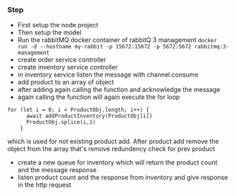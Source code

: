 ### Step
- First setup the node project
- Then setup the model
- Run the rabbitMQ docker container of rabbitQ 3 management
``` docker run -d --hostname my-rabbit -p 15672:15672 -p 5672:5672 rabbitmq:3-management ```
- create order service controller
- create inventory service controller
- in inventory service listen the message with channel.consume
- add product to an array of object
- after adding again calling the function and acknowledge the message
- again calling the function will again execute the for loop
```
for (let i = 0; i < ProductObj.length; i++) {
      await addProductInventory(ProductObj[i])
      ProductObj.splice(i,1)
    }
```
which is used for not existing product add. After product add remove the object from the array that's remove redundency check for prev product

- create a new queue for inventory which will return the product count and the message response
- listen product count and the response from inventory and give response in the http request